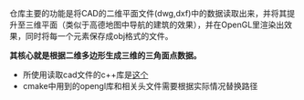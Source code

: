 仓库主要的功能是将CAD的二维平面文件(dwg,dxf)中的数据读取出来，并将其提升至三维平面（类似于高德地图中导航的建筑的效果），并在OpenGL里渲染出效果，同时将每一个元素保存成obj格式的文件。

**其核心就是根据二维多边形生成三维的三角面点数据。**

- 所使用读取cad文件的c++库是[这个](https://github.com/LibreCAD/libdxfrw)
- cmake中用到的opengl库和相关头文件需要根据实际情况替换路径